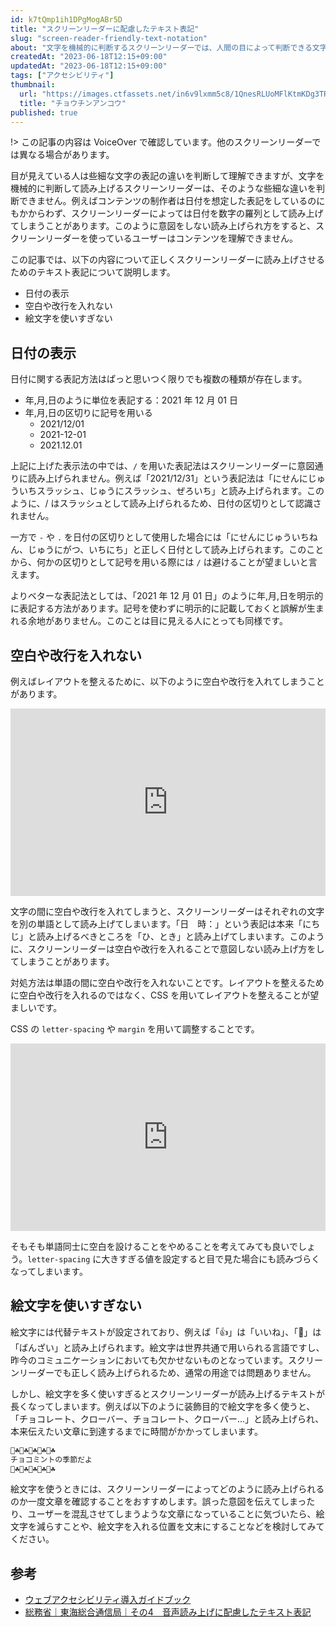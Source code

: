 ```yaml
---
id: k7tQmp1ih1DPgMogABr5D
title: "スクリーンリーダーに配慮したテキスト表記"
slug: "screen-reader-friendly-text-notation"
about: "文字を機械的に判断するスクリーンリーダーでは、人間の目によって判断できる文字について異なる解釈をするおそれがあります。そのような場合、利用者に正しい文章の意図を伝えられません。スクリーンリーダーに配慮したテキストの表記法を紹介します。"
createdAt: "2023-06-18T12:15+09:00"
updatedAt: "2023-06-18T12:15+09:00"
tags: ["アクセシビリティ"]
thumbnail:
  url: "https://images.ctfassets.net/in6v9lxmm5c8/1QnesRLUoMFlKtmKDg3TR4/c2ca3a4894497470ba5c308e2f1571b5/atlantic-footballfish_17516.png"
  title: "チョウチンアンコウ"
published: true
---
```


!> この記事の内容は VoiceOver で確認しています。他のスクリーンリーダーでは異なる場合があります。

目が見えている人は些細な文字の表記の違いを判断して理解できますが、文字を機械的に判断して読み上げるスクリーンリーダーは、そのような些細な違いを判断できません。例えばコンテンツの制作者は日付を想定した表記をしているのにもかからわず、スクリーンリーダーによっては日付を数字の羅列として読み上げてしまうことがあります。このように意図をしない読み上げられ方をすると、スクリーンリーダーを使っているユーザーはコンテンツを理解できません。

この記事では、以下の内容について正しくスクリーンリーダーに読み上げさせるためのテキスト表記について説明します。

- 日付の表示
- 空白や改行を入れない
- 絵文字を使いすぎない

## 日付の表示

日付に関する表記方法はぱっと思いつく限りでも複数の種類が存在します。

- 年,月,日のように単位を表記する：2021 年 12 月 01 日
- 年,月,日の区切りに記号を用いる
  - 2021/12/01
  - 2021-12-01
  - 2021.12.01

上記に上げた表示法の中では、`/` を用いた表記法はスクリーンリーダーに意図通りに読み上げられません。例えば「2021/12/31」という表記法は「にせんにじゅういちスラッシュ、じゅうにスラッシュ、ぜろいち」と読み上げられます。このように、/ はスラッシュとして読み上げられるため、日付の区切りとして認識されません。

一方で `-` や `.` を日付の区切りとして使用した場合には「にせんにじゅういちねん、じゅうにがつ、いちにち」と正しく日付として読み上げられます。このことから、何かの区切りとして記号を用いる際には `/` は避けることが望ましいと言えます。

よりベターな表記法としては、「2021 年 12 月 01 日」のように年,月,日を明示的に表記する方法があります。記号を使わずに明示的に記載しておくと誤解が生まれる余地がありません。このことは目に見える人にとっても同様です。

## 空白や改行を入れない

例えばレイアウトを整えるために、以下のように空白や改行を入れてしまうことがあります。

<iframe height="300" style="width: 100%;" scrolling="no" title="Untitled" src="https://codepen.io/azukiazusa1/embed/JjRoLXp?default-tab=html%2Cresult" frameborder="no" loading="lazy" allowtransparency="true" allowfullscreen="true">
  See the Pen <a href="https://codepen.io/azukiazusa1/pen/JjRoLXp">
  Untitled</a> by azukiazusa1 (<a href="https://codepen.io/azukiazusa1">@azukiazusa1</a>)
  on <a href="https://codepen.io">CodePen</a>.
</iframe>

文字の間に空白や改行を入れてしまうと、スクリーンリーダーはそれぞれの文字を別の単語として読み上げてしまいます。「日　時：」という表記は本来「にちじ」と読み上げるべきところを「ひ、とき」と読み上げてしまいます。このように、スクリーンリーダーは空白や改行を入れることで意図しない読み上げ方をしてしまうことがあります。

対処方法は単語の間に空白や改行を入れないことです。レイアウトを整えるために空白や改行を入れるのではなく、CSS を用いてレイアウトを整えることが望ましいです。

CSS の `letter-spacing` や `margin` を用いて調整することです。

<iframe height="300" style="width: 100%;" scrolling="no" title="Untitled" src="https://codepen.io/azukiazusa1/embed/oNQxMLo?default-tab=html%2Cresult" frameborder="no" loading="lazy" allowtransparency="true" allowfullscreen="true">
  See the Pen <a href="https://codepen.io/azukiazusa1/pen/oNQxMLo">
  Untitled</a> by azukiazusa1 (<a href="https://codepen.io/azukiazusa1">@azukiazusa1</a>)
  on <a href="https://codepen.io">CodePen</a>.
</iframe>

そもそも単語同士に空白を設けることをやめることを考えてみても良いでしょう。`letter-spacing` に大きすぎる値を設定すると目で見た場合にも読みづらくなってしまいます。

## 絵文字を使いすぎない

絵文字には代替テキストが設定されており、例えば「👍」は「いいね」、「🙌」は「ばんざい」と読み上げられます。絵文字は世界共通で用いられる言語ですし、昨今のコミュニケーションにおいても欠かせないものとなっています。スクリーンリーダーでも正しく読み上げられるため、通常の用途では問題ありません。

しかし、絵文字を多く使いすぎるとスクリーンリーダーが読み上げるテキストが長くなってしまいます。例えば以下のように装飾目的で絵文字を多く使うと、「チョコレート、クローバー、チョコレート、クローバー...」と読み上げられ、本来伝えたい文章に到達するまでに時間がかかってしまいます。

```html
🍫☘🍫☘🍫☘🍫☘🍫☘
チョコミントの季節だよ
🍫☘🍫☘🍫☘🍫☘🍫☘
```

絵文字を使うときには、スクリーンリーダーによってどのように読み上げられるのか一度文章を確認することをおすすめします。誤った意図を伝えてしまったり、ユーザーを混乱させてしまうような文章になっていることに気づいたら、絵文字を減らすことや、絵文字を入れる位置を文末にすることなどを検討してみてください。

## 参考

- [ウェブアクセシビリティ導入ガイドブック](https://www.digital.go.jp/assets/contents/node/basic_page/field_ref_resources/08ed88e1-d622-43cb-900b-84957ab87826/17f279b9/20221205_introduction_to_weba11y.pdf)
- [総務省｜東海総合通信局｜その4　音声読み上げに配慮したテキスト表記](https://www.soumu.go.jp/soutsu/tokai/siensaku/accessibility/L4_text2.html)